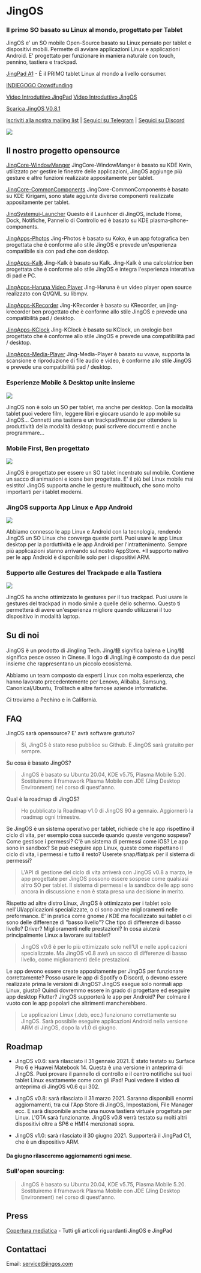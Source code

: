 # JingOS
### Il primo SO basato su Linux al mondo, progettato per Tablet

JingOS e' un SO mobile Open-Source basato su Linux 
pensato per tablet e dispositivi mobili. 
Permette di avviare applicazioni Linux e applicazioni Android.
E' progettato per funzionare in maniera naturale con touch, pennino, tastiera e trackpad.

[JingPad A1](https://en.jingos.com/jingpad-a1/) - È il PRIMO tablet Linux al mondo a livello consumer.

[INDIEGOGO Crowdfunding](https://www.indiegogo.com/projects/jingpad-world-s-first-linux-based-tablet/coming_soon/x/26085983)

[Video Introduttivo JingPad](https://www.youtube.com/watch?v=rZugAfhWkPA)
[Video Introduttivo JingOS](https://www.youtube.com/watch?v=3E0ADUIiFzA)

[Scarica JingOS V0.8.1](https://hk.mikecrm.com/N0wgIm4)

[Iscriviti alla nostra mailing list](http://hk.mikecrm.com/pg5E05S) | 
[Seguici su Telegram](https://t.me/JingOS_Linux) | 
[Seguici su Discord](https://discord.gg/xEwDGW7RnJ)

![](https://en-cdn.jingos.com/wp-content/uploads/brizy/143/assets/images/iW=667&iH=438&oX=0&oY=2&cW=667&cH=435/Lark20201228-151833.png)

## Il nostro progetto opensource
  [JingCore-WindowManger](https://github.com/JingOS-team/jing-kwin)
  JingCore-WindowManger è basato su KDE Kwin, utilizzato per gestire le finestre delle applicazioni, JingOS aggiunge più gesture e altre funzioni realizzate appositamente per tablet. 

  [JingCore-CommonComponents](https://github.com/JingOS-team/jing-kirigami)
  JingCore-CommonComponents è basato su KDE Kirigami, sono state aggiunte diverse componenti realizzate appositamente per tablet.
  
  [JingSystemui-Launcher](https://github.com/JingOS-team/jing-plasma-phone-components)
  Questo è il Launhcer di JingOS, include Home, Dock, Notifiche, Pannello di Controllo ed è basato su KDE plasma-phone-components.

  [JingApps-Photos](https://www.youtube.com/watch?v=3E0ADUIiFzA)
  Jing-Photos è basato su Koko, è un app fotografica ben progettata che è conforme allo stile JingOS e prevede un'esperienza compatibile sia con pad che con desktop.
  
  [JingApps-Kalk](https://github.com/JingOS-team/jing-kalk)
  Jing-Kalk è basato su Kalk. Jing-Kalk è una calcolatrice ben progettata che è conforme allo stile JingOS e integra l'esperienza interattiva di pad e PC. 
  
  [JingApps-Haruna Video Player](https://github.com/JingOS-team/jing-haruna)
  Jing-Haruna è un video player open source realizzato con Qt/QML su libmpv.

  [JingApps-KRecorder](https://github.com/JingOS-team/jing-krecorder)
  Jing-KRecorder è basato su KRecorder, un jing-krecorder ben progettato che è conforme allo stile JingOS e prevede una compatibilità pad / desktop. 

  [JingApps-KClock](https://github.com/JingOS-team/jing-kclock)
  Jing-KClock è basato su KClock, un orologio ben progettato che è conforme allo stile JingOS e prevede una compatibilità pad / desktop. 

  [JingApps-Media-Player](https://github.com/JingOS-team/jing-media-player)
  Jing-Media-Player è basato su vvave, supporta la scansione e riproduzione di file audio e video, è conforme allo stile JingOS e prevede una compatibilità pad / desktop. 

### Esperienze Mobile & Desktop unite insieme
![](https://en-cdn.jingos.com/wp-content/uploads/brizy/3730/assets/images/iW=2006&iH=1254&oX=0&oY=0&cW=2006&cH=1254/os-2@2x.jpg)

JingOS non è solo un SO per tablet, ma anche per desktop.
Con la modalità tablet puoi vedere film, leggere libri e giocare usando le app mobile su JingOS...
Connetti una tastiera e un trackpad/mouse per ottendere la produttività della modalità desktop; puoi scrivere documenti e anche programmare...

### Mobile First, Ben progettato
![](https://en-cdn.jingos.com/wp-content/uploads/brizy/3730/assets/images/iW=2212&iH=1552&oX=0&oY=0&cW=2212&cH=1552/os-4@2x.jpg)

JingOS è progettato per essere un SO tablet incentrato sul mobile.
Contiene un sacco di animazioni e icone ben progettate.
E' il più bel Linux mobile mai esistito!
JingOS supporta anche le gesture multitouch, che sono molto importanti per i tablet moderni.


### JingOS supporta App Linux e App Android
![](https://en-cdn.jingos.com/wp-content/uploads/brizy/3730/assets/images/iW=2280&iH=820&oX=0&oY=0&cW=2280&cH=820/a1-10@2x.jpg)

Abbiamo connesso le app Linux e Android con la tecnologia, rendendo JingOS un SO Linux che converga queste parti.
Puoi usare le app Linux desktop per la porduttività e le app Android per l'intrattenimento.
Sempre più applicazioni stanno arrivando sul nostro AppStore.
*Il supporto nativo per le app Android è disponibile solo per i dispositivi ARM.


### Supporto alle Gestures del Trackpade e alla Tastiera
![](https://en-cdn.jingos.com/wp-content/uploads/2021/01/05-2.gif)

JingOS ha anche ottimizzato le gestures per il tuo trackpad.
Puoi usare le gestures del trackpad in modo simile a quelle dello schermo.
Questo ti permetterà di avere un'esperienza migliore quando utilizzerai il tuo dispositivo in modalità laptop.


## Su di noi
  JingOS è un prodotto di Jingling Tech. Jing/鲸 significa balena e Ling/鲮 significa pesce osseo in Cinese. Il logo di JingLing è composto da due pesci insieme che rappresentano un piccolo ecosistema.
 
  Abbiamo un team composto da esperti Linux con molta esperienza, che hanno lavorato precedentemente per Lenovo, Alibaba, Samsung,
  Canonical/Ubuntu, Trolltech e altre famose aziende informatiche.

  Ci troviamo a Pechino e in California.

## FAQ

   JingOS sarà opensource? E' avrà software gratuito?

  > Si, JingOS è stato reso pubblico su Github. E JingOS sarà gratuito per sempre.

  Su cosa è basato JingOS?

  > JingOS è basato su Ubuntu 20.04, KDE v5.75, Plasma Mobile 5.20. Sostituiremo il framework Plasma Mobile con JDE (Jing Desktop Environment) nel corso di quest'anno.

  Qual è la roadmap di JingOS?

  > Ho pubblicato la Roadmap v1.0 di JingOS 90 a gennaio. Aggiornerò la roadmap ogni trimestre.

  Se JingOS è un sistema operativo per tablet, richiede che le app rispettino il ciclo di vita, per esempio cosa succede quando queste vengono sospese? Come gestisce i permessi? C'è un sistema di permessi come iOS? Le app sono in sandbox? Se può eseguire app Linux, queste come rispettano il ciclo di vita, i permessi e tutto il resto? Userete snap/flatpak per il sistema di permessi?

  > L'API di gestione del ciclo di vita arriverà con JingOS v0.8 a marzo, le app progettate per JingOS possono essere sospese come qualsiasi altro SO per tablet. Il sistema di permessi e la sandbox delle app sono ancora in discussione e non è stata presa una decisione in merito.

  Rispetto ad altre distro Linux, JingOS è ottimizzato per i tablet solo nell'UI/applicazioni specializzate, o ci sono anche miglioramenti nelle preformance. E' in pratica come gnome / KDE ma focalizzato sui tablet o ci sono delle differenze di "basso livello"? Che tipo di differenze di basso livello? Driver? Miglioramenti nelle prestazioni? In cosa aiuterà principalmente Linux a lavorare sui tablet?

  > JingOS v0.6 è per lo più ottimizzato solo nell'UI e nelle applicazioni specializzate. Ma JingOS v0.8 avrà un sacco di differenze di basso livello, come miglioramenti delle prestazioni.

  Le app devono essere create appositamente per JingOS per funzionare correttamente? Posso usare le app di Spotify o Discord, o devono essere realizzate prima le versioni di JingOS? JingOS esegue solo normali app Linux, giusto? Quindi dovremmo essere in grado di progettare ed eseguire app desktop Flutter? JingOS supporterà le app per Android? Per colmare il vuoto con le app popolari che altrimenti mancherebbero.

  > Le applicazioni Linux (.deb, ecc.) funzionano correttamente su JingOS. Sarà possibile eseguire applicazioni Android nella versione ARM di JingOS, dopo la v1.0 di giugno.

## Roadmap
  * JingOS v0.6: sarà rilasciato il 31 gennaio 2021. È stato testato su Surface Pro 6 e Huawei Matebook 14. Questa è una versione in anteprima di JingOS. Puoi provare il pannello di controllo e il centro notifiche sui tuoi tablet Linux esattamente come con gli iPad! Puoi vedere il video di anteprima di JingOS v0.6 qui 302.

  * JingOS v0.8: sarà rilasciato il 31 marzo 2021. Saranno disponibili enormi aggiornamenti, tra cui l'App Store di JingOS, Impostazioni, File Manager ecc. E sarà disponibile anche una nuova tastiera virtuale progettata per Linux. L'OTA sarà funzionante. JingOS v0.8 verrà testato su molti altri dispositivi oltre a SP6 e HM14 menzionati sopra.

  * JingOS v1.0: sarà rilasciato il 30 giugno 2021. Supporterà il JingPad C1, che è un dispositivo ARM.

  #### Da giugno rilasceremo aggiornamenti ogni mese.

  ### Sull'open sourcing:

  > JingOS è basato su Ubuntu 20.04, KDE v5.75, Plasma Mobile 5.20. Sostituiremo il framework Plasma Mobile con JDE (Jing Desktop Environment) nel corso di quest'anno.


## Press

[Copertura mediatica](https://jingos.feishu.cn/sheets/shtcnTr6q3mmLsQyTSg99KRVMGc) - Tutti gli articoli riguardanti JingOS e JingPad


## Contattaci

Email: service@jingos.com

